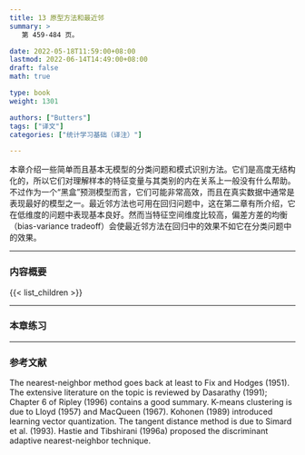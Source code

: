 ```yaml
---
title: 13 原型方法和最近邻
summary: >
   第 459-484 页。

date: 2022-05-18T11:59:00+08:00
lastmod: 2022-06-14T14:49:00+08:00
draft: false
math: true

type: book
weight: 1301

authors: ["Butters"]
tags: ["译文"]
categories: ["统计学习基础（译注）"]

---
```


本章介绍一些简单而且基本无模型的分类问题和模式识别方法。它们是高度无结构化的，所以它们对理解样本的特征变量与其类别的内在关系上一般没有什么帮助。不过作为一个“黑盒”预测模型而言，它们可能非常高效，而且在真实数据中通常是表现最好的模型之一。最近邻方法也可用在回归问题中，这在第二章有所介绍，它在低维度的问题中表现基本良好。然而当特征空间维度比较高，偏差方差的均衡（bias-variance tradeoff）会使最近邻方法在回归中的效果不如它在分类问题中的效果。

----------
### 内容概要
{{< list_children >}}

----------
### 本章练习

----------
### 参考文献

The nearest-neighbor method goes back at least to Fix and Hodges (1951).
The extensive literature on the topic is reviewed by Dasarathy (1991);
Chapter 6 of Ripley (1996) contains a good summary. K-means clustering
is due to Lloyd (1957) and MacQueen (1967). Kohonen (1989) introduced
learning vector quantization. The tangent distance method is due to
Simard et al. (1993). Hastie and Tibshirani (1996a) proposed the discriminant
adaptive nearest-neighbor technique.